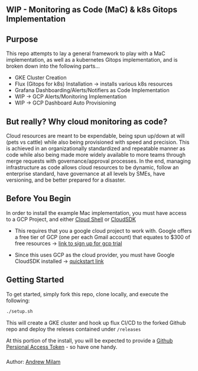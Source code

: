 ## WIP - Monitoring as Code (MaC) & k8s Gitops Implementation

## Purpose
This repo attempts to lay a general framework to play with a MaC implementation, as well as a kubernetes Gitops implementation, and is broken down into the following parts...

- GKE Cluster Creation
- Flux (Gitops for  k8s) Installation -> installs various k8s resources
- Grafana Dashboarding/Alerts/Notifiers as Code Implementation
- WIP -> GCP Alerts/Monitoring Implementation
- WIP -> GCP Dashboard Auto Provisioning

## But really? Why cloud monitoring as code?
Cloud resources are meant to be expendable, being spun up/down at will (pets vs cattle) while also being provisioned with speed and precision. This is achieved in an organizationally standardized and repeatable manner as code while also being made more widely available to more teams through merge requests with governance/approval processes.
In the end, managing infrastructure as code allows cloud resources to be dynamic, follow an enterprise standard, have governance at all levels by SMEs, have versioning, and be better prepared for a disaster.

## Before You Begin
In order to install the example Mac implementation, you must have access to a GCP Project, and either [Cloud Shell](https://cloud.google.com/shell) or [CloudSDK](https://cloud.google.com/sdk/docs/quickstart)

- This requires that you a google cloud project to work with. Google offers a free tier of GCP (one per each Gmail account) that equates to $300 of free resources -> [link to sign up for gcp trial](https://cloud.google.com/free)

- Since this uses GCP as the cloud provider, you must have Google CloudSDK installed -> [quickstart link](https://cloud.google.com/sdk/docs/quickstart)


## Getting Started
To get started, simply fork this repo, clone locally, and execute the following:

```bash
./setup.sh
```

This will create a GKE cluster and hook up flux CI/CD to the forked Github repo and deploy the releses contained under `/releases`

At this portion of the install, you will be expected to provide a [Github Persional Access Token](https://docs.github.com/en/free-pro-team@latest/github/authenticating-to-github/creating-a-personal-access-token) - so have one handy.






#####
Author: [Andrew Milam](https://www.linkedin.com/in/andrewmilam/)
###
